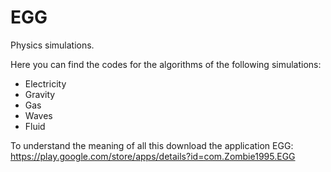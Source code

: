 # EGG
Physics simulations.

Here you can find the codes for the algorithms of the following simulations:
- Electricity
- Gravity
- Gas
- Waves
- Fluid

To understand the meaning of all this download the application EGG:
https://play.google.com/store/apps/details?id=com.Zombie1995.EGG
